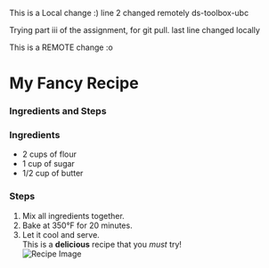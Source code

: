 This is a Local change :)
line 2 changed remotely ds-toolbox-ubc

Trying part iii of the assignment, for git pull.
last line changed locally

This is a REMOTE change :o
# My Fancy Recipe  

### Ingredients and Steps  
### Ingredients  
- 2 cups of flour  
- 1 cup of sugar  
- 1/2 cup of butter  

### Steps  
1. Mix all ingredients together.  
2. Bake at 350°F for 20 minutes.  
3. Let it cool and serve.  
This is a **delicious** recipe that you _must_ try!  
![Recipe Image](recipe.png)
